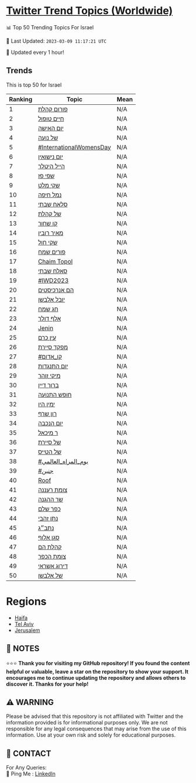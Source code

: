 [Twitter Trend Topics (Worldwide)](https://github.com/ErcinDedeoglu/Twitter-Trend-Topics)
==========


📊 Top 50 Trending Topics For Israel

📆 Last Updated: `2023-03-09 11:17:21 UTC`

🔧 Updated every 1 hour!


## Trends

This is top 50 for Israel

| Ranking | Topic | Mean |
| ------- | ------------ | ------------ |
| 1 | [פורום קהלת](http://twitter.com/search?q=%d7%a4%d7%95%d7%a8%d7%95%d7%9d+%d7%a7%d7%94%d7%9c%d7%aa) | N/A |
| 2 | [חיים טופול](http://twitter.com/search?q=%d7%97%d7%99%d7%99%d7%9d+%d7%98%d7%95%d7%a4%d7%95%d7%9c) | N/A |
| 3 | [יום האישה](http://twitter.com/search?q=%d7%99%d7%95%d7%9d+%d7%94%d7%90%d7%99%d7%a9%d7%94) | N/A |
| 4 | [של נועה](http://twitter.com/search?q=%d7%a9%d7%9c+%d7%a0%d7%95%d7%a2%d7%94) | N/A |
| 5 | [#InternationalWomensDay](http://twitter.com/search?q=%23InternationalWomensDay) | N/A |
| 6 | [יום נישואין](http://twitter.com/search?q=%d7%99%d7%95%d7%9d+%d7%a0%d7%99%d7%a9%d7%95%d7%90%d7%99%d7%9f) | N/A |
| 7 | [הייל היטלר](http://twitter.com/search?q=%d7%94%d7%99%d7%99%d7%9c+%d7%94%d7%99%d7%98%d7%9c%d7%a8) | N/A |
| 8 | [שפי פז](http://twitter.com/search?q=%d7%a9%d7%a4%d7%99+%d7%a4%d7%96) | N/A |
| 9 | [שקי מלט](http://twitter.com/search?q=%d7%a9%d7%a7%d7%99+%d7%9e%d7%9c%d7%98) | N/A |
| 10 | [נמל חיפה](http://twitter.com/search?q=%d7%a0%d7%9e%d7%9c+%d7%97%d7%99%d7%a4%d7%94) | N/A |
| 11 | [סלאח שבתי](http://twitter.com/search?q=%d7%a1%d7%9c%d7%90%d7%97+%d7%a9%d7%91%d7%aa%d7%99) | N/A |
| 12 | [של קהלת](http://twitter.com/search?q=%d7%a9%d7%9c+%d7%a7%d7%94%d7%9c%d7%aa) | N/A |
| 13 | [קו שחור](http://twitter.com/search?q=%d7%a7%d7%95+%d7%a9%d7%97%d7%95%d7%a8) | N/A |
| 14 | [מאיר רובין](http://twitter.com/search?q=%d7%9e%d7%90%d7%99%d7%a8+%d7%a8%d7%95%d7%91%d7%99%d7%9f) | N/A |
| 15 | [שקי חול](http://twitter.com/search?q=%d7%a9%d7%a7%d7%99+%d7%97%d7%95%d7%9c) | N/A |
| 16 | [פורים שמח](http://twitter.com/search?q=%d7%a4%d7%95%d7%a8%d7%99%d7%9d+%d7%a9%d7%9e%d7%97) | N/A |
| 17 | [Chaim Topol](http://twitter.com/search?q=Chaim+Topol) | N/A |
| 18 | [סאלח שבתי](http://twitter.com/search?q=%d7%a1%d7%90%d7%9c%d7%97+%d7%a9%d7%91%d7%aa%d7%99) | N/A |
| 19 | [#IWD2023](http://twitter.com/search?q=%23IWD2023) | N/A |
| 20 | [הם אנרכיסטים](http://twitter.com/search?q=%d7%94%d7%9d+%d7%90%d7%a0%d7%a8%d7%9b%d7%99%d7%a1%d7%98%d7%99%d7%9d) | N/A |
| 21 | [יובל אלבשן](http://twitter.com/search?q=%d7%99%d7%95%d7%91%d7%9c+%d7%90%d7%9c%d7%91%d7%a9%d7%9f) | N/A |
| 22 | [חג שמח](http://twitter.com/search?q=%d7%97%d7%92+%d7%a9%d7%9e%d7%97) | N/A |
| 23 | [אלף דולר](http://twitter.com/search?q=%d7%90%d7%9c%d7%a3+%d7%93%d7%95%d7%9c%d7%a8) | N/A |
| 24 | [Jenin](http://twitter.com/search?q=Jenin) | N/A |
| 25 | [עין כרם](http://twitter.com/search?q=%d7%a2%d7%99%d7%9f+%d7%9b%d7%a8%d7%9d) | N/A |
| 26 | [מפקד סיירת](http://twitter.com/search?q=%d7%9e%d7%a4%d7%a7%d7%93+%d7%a1%d7%99%d7%99%d7%a8%d7%aa) | N/A |
| 27 | [#קו_אדום](http://twitter.com/search?q=%23%d7%a7%d7%95_%d7%90%d7%93%d7%95%d7%9d) | N/A |
| 28 | [יום התנגדות](http://twitter.com/search?q=%d7%99%d7%95%d7%9d+%d7%94%d7%aa%d7%a0%d7%92%d7%93%d7%95%d7%aa) | N/A |
| 29 | [מיקי זוהר](http://twitter.com/search?q=%d7%9e%d7%99%d7%a7%d7%99+%d7%96%d7%95%d7%94%d7%a8) | N/A |
| 30 | [ברוך דיין](http://twitter.com/search?q=%d7%91%d7%a8%d7%95%d7%9a+%d7%93%d7%99%d7%99%d7%9f) | N/A |
| 31 | [חופש התנועה](http://twitter.com/search?q=%d7%97%d7%95%d7%a4%d7%a9+%d7%94%d7%aa%d7%a0%d7%95%d7%a2%d7%94) | N/A |
| 32 | [ימין היו](http://twitter.com/search?q=%d7%99%d7%9e%d7%99%d7%9f+%d7%94%d7%99%d7%95) | N/A |
| 33 | [רון שרף](http://twitter.com/search?q=%d7%a8%d7%95%d7%9f+%d7%a9%d7%a8%d7%a3) | N/A |
| 34 | [יום הנכבה](http://twitter.com/search?q=%d7%99%d7%95%d7%9d+%d7%94%d7%a0%d7%9b%d7%91%d7%94) | N/A |
| 35 | [ר מיכאל](http://twitter.com/search?q=%d7%a8+%d7%9e%d7%99%d7%9b%d7%90%d7%9c) | N/A |
| 36 | [של סיירת](http://twitter.com/search?q=%d7%a9%d7%9c+%d7%a1%d7%99%d7%99%d7%a8%d7%aa) | N/A |
| 37 | [של הטייס](http://twitter.com/search?q=%d7%a9%d7%9c+%d7%94%d7%98%d7%99%d7%99%d7%a1) | N/A |
| 38 | [#يوم_المراه_العالمي](http://twitter.com/search?q=%23%d9%8a%d9%88%d9%85_%d8%a7%d9%84%d9%85%d8%b1%d8%a7%d9%87_%d8%a7%d9%84%d8%b9%d8%a7%d9%84%d9%85%d9%8a) | N/A |
| 39 | [#جنين](http://twitter.com/search?q=%23%d8%ac%d9%86%d9%8a%d9%86) | N/A |
| 40 | [Roof](http://twitter.com/search?q=Roof) | N/A |
| 41 | [צומת רעננה](http://twitter.com/search?q=%d7%a6%d7%95%d7%9e%d7%aa+%d7%a8%d7%a2%d7%a0%d7%a0%d7%94) | N/A |
| 42 | [שר ההגנה](http://twitter.com/search?q=%d7%a9%d7%a8+%d7%94%d7%94%d7%92%d7%a0%d7%94) | N/A |
| 43 | [כפר שלם](http://twitter.com/search?q=%d7%9b%d7%a4%d7%a8+%d7%a9%d7%9c%d7%9d) | N/A |
| 44 | [נתן זהבי](http://twitter.com/search?q=%d7%a0%d7%aa%d7%9f+%d7%96%d7%94%d7%91%d7%99) | N/A |
| 45 | [נתב״ג](http://twitter.com/search?q=%d7%a0%d7%aa%d7%91%d7%b4%d7%92) | N/A |
| 46 | [סגן אלוף](http://twitter.com/search?q=%d7%a1%d7%92%d7%9f+%d7%90%d7%9c%d7%95%d7%a3) | N/A |
| 47 | [קהלת הם](http://twitter.com/search?q=%d7%a7%d7%94%d7%9c%d7%aa+%d7%94%d7%9d) | N/A |
| 48 | [צומת הכפר](http://twitter.com/search?q=%d7%a6%d7%95%d7%9e%d7%aa+%d7%94%d7%9b%d7%a4%d7%a8) | N/A |
| 49 | [דירוג אשראי](http://twitter.com/search?q=%d7%93%d7%99%d7%a8%d7%95%d7%92+%d7%90%d7%a9%d7%a8%d7%90%d7%99) | N/A |
| 50 | [של אלבשן](http://twitter.com/search?q=%d7%a9%d7%9c+%d7%90%d7%9c%d7%91%d7%a9%d7%9f) | N/A |



# Regions

* [Haifa](</Israel/Haifa.md>)
* [Tel Aviv](</Israel/Tel Aviv.md>)
* [Jerusalem](</Israel/Jerusalem.md>)



## 📝 NOTES

⭐⭐⭐ **Thank you for visiting my GitHub repository! If you found the content helpful or valuable, leave a star on the repository to show your support. It encourages me to continue updating the repository and allows others to discover it. Thanks for your help!**


## ⚠️ WARNING

Please be advised that this repository is not affiliated with Twitter and the information provided is for informational purposes only. We are not responsible for any legal consequences that may arise from the use of this information. Use at your own risk and solely for educational purposes.


## 📨 CONTACT

 For Any Queries:  
            🏓 Ping Me : [LinkedIn](https://www.linkedin.com/in/ercindedeoglu/)
